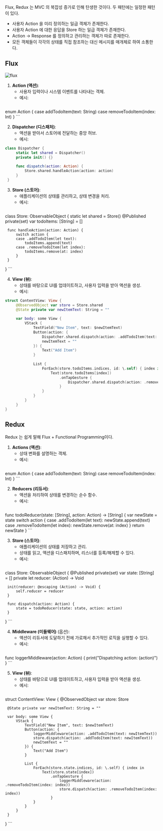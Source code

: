 Flux, Redux 는 MVC 의 복잡성 증가로 인해 탄생한 것이다. 두 패턴에는 일정한 패턴이 있다.

- 사용자 Action 을 미리 정의하는 일급 객체가 존재한다.
- 사용자 Action 에 대한 응답을 Store 하는 일급 객체가 존재한다.
- Action -> Response 를 정의하고 관리하는 객체가 따로 존재한다.
- 모든 객체들이 각각의 상태를 직접 참조하는 대신 메시지를 매개체로 하여 소통한다.

## Flux

![flux](https://velog.velcdn.com/images/sanghwi_back/post/ee47ef9c-f2a8-45c2-bdda-77d77da2f823/image.png)

1. **Action (액션)**:
   - 사용자 입력이나 시스템 이벤트를 나타내는 객체.
   - 예시:
     ```swift
 enum Action {
	case addTodoItem(text: String)
	case removeTodoItem(index: Int)
 }
     ```

2. **Dispatcher (디스패처)**:
   - 액션을 받아서 스토어에 전달하는 중앙 허브.
   - 예시:
```swift
class Dispatcher {
	 static let shared = Dispatcher()
	 private init() {}
	 
	 func dispatch(action: Action) {
		 Store.shared.handleAction(action: action)
	 }
 }
```

3. **Store (스토어)**:
   - 애플리케이션의 상태를 관리하고, 상태 변경을 처리.
   - 예시:
     ```swift
class Store: ObservableObject {
	 static let shared = Store()
	 @Published private(set) var todoItems: [String] = []
	 
	 func handleAction(action: Action) {
		 switch action {
		 case .addTodoItem(let text):
			 todoItems.append(text)
		 case .removeTodoItem(let index):
			 todoItems.remove(at: index)
		 }
	 }
}
     ```

4. **View (뷰)**:
   - 상태를 바탕으로 UI를 업데이트하고, 사용자 입력을 받아 액션을 생성.
   - 예시:
```swift
struct ContentView: View {
	 @ObservedObject var store = Store.shared
	 @State private var newItemText: String = ""
	 
	 var body: some View {
		 VStack {
			 TextField("New Item", text: $newItemText)
			 Button(action: {
				 Dispatcher.shared.dispatch(action: .addTodoItem(text: newItemText))
				 newItemText = ""
			 }) {
				 Text("Add Item")
			 }
			 
			 List {
				 ForEach(store.todoItems.indices, id: \.self) { index in
					 Text(store.todoItems[index])
						 .onTapGesture {
							 Dispatcher.shared.dispatch(action: .removeTodoItem(index: index))
						 }
				 }
			 }
		 }
	 }
}
```

## Redux
Redux 는 쉽게 말해 Flux + Functional Programming이다.

1. **Actions (액션)**:
   - 상태 변화를 설명하는 객체.
   - 예시:
     ```swift
 enum Action {
	 case addTodoItem(text: String)
	 case removeTodoItem(index: Int)
 }
     ```

2. **Reducers (리듀서)**:
   - 액션을 처리하여 상태를 변경하는 순수 함수.
   - 예시:
     ```swift
 func todoReducer(state: [String], action: Action) -> [String] {
	 var newState = state
	 switch action {
	 case .addTodoItem(let text):
		 newState.append(text)
	 case .removeTodoItem(let index):
		 newState.remove(at: index)
	 }
	 return newState
 }
     ```

3. **Store (스토어)**:
   - 애플리케이션의 상태를 저장하고 관리.
   - 상태를 읽고, 액션을 디스패치하며, 리스너를 등록/해제할 수 있다.
   - 예시:
     ```swift
 class Store: ObservableObject {
	 @Published private(set) var state: [String] = []
	 private let reducer: (Action) -> Void
	 
	 init(reducer: @escaping (Action) -> Void) {
		 self.reducer = reducer
	 }
	 
	 func dispatch(action: Action) {
		 state = todoReducer(state: state, action: action)
	 }
 }
     ```

4. **Middleware (미들웨어)** (옵션):
   - 액션이 리듀서에 도달하기 전에 가로채서 추가적인 로직을 실행할 수 있다.
   - 예시:
     ```swift
 func loggerMiddleware(action: Action) {
	 print("Dispatching action: \(action)")
 }
     ```

5. **View (뷰)**:
   - 상태를 바탕으로 UI를 업데이트하고, 사용자 입력을 받아 액션을 생성.
   - 예시:
     ```swift
 struct ContentView: View {
	 @ObservedObject var store: Store
	 
	 @State private var newItemText: String = ""
	 
	 var body: some View {
		 VStack {
			 TextField("New Item", text: $newItemText)
			 Button(action: {
				 loggerMiddleware(action: .addTodoItem(text: newItemText))
				 store.dispatch(action: .addTodoItem(text: newItemText))
				 newItemText = ""
			 }) {
				 Text("Add Item")
			 }
			 
			 List {
				 ForEach(store.state.indices, id: \.self) { index in
					 Text(store.state[index])
						 .onTapGesture {
							 loggerMiddleware(action: .removeTodoItem(index: index))
							 store.dispatch(action: .removeTodoItem(index: index))
						 }
				 }
			 }
		 }
	 }
 }
     ```
